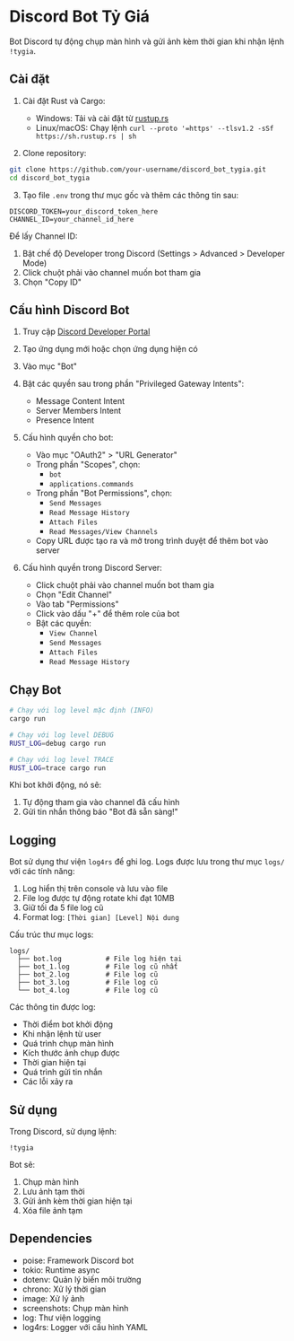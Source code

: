 # Discord Bot Tỷ Giá

Bot Discord tự động chụp màn hình và gửi ảnh kèm thời gian khi nhận lệnh `!tygia`.

## Cài đặt

1. Cài đặt Rust và Cargo:
   - Windows: Tải và cài đặt từ [rustup.rs](https://rustup.rs)
   - Linux/macOS: Chạy lệnh `curl --proto '=https' --tlsv1.2 -sSf https://sh.rustup.rs | sh`

2. Clone repository:
```bash
git clone https://github.com/your-username/discord_bot_tygia.git
cd discord_bot_tygia
```

3. Tạo file `.env` trong thư mục gốc và thêm các thông tin sau:
```
DISCORD_TOKEN=your_discord_token_here
CHANNEL_ID=your_channel_id_here
```

Để lấy Channel ID:
1. Bật chế độ Developer trong Discord (Settings > Advanced > Developer Mode)
2. Click chuột phải vào channel muốn bot tham gia
3. Chọn "Copy ID"

## Cấu hình Discord Bot

1. Truy cập [Discord Developer Portal](https://discord.com/developers/applications)
2. Tạo ứng dụng mới hoặc chọn ứng dụng hiện có
3. Vào mục "Bot"
4. Bật các quyền sau trong phần "Privileged Gateway Intents":
   - Message Content Intent
   - Server Members Intent
   - Presence Intent

5. Cấu hình quyền cho bot:
   - Vào mục "OAuth2" > "URL Generator"
   - Trong phần "Scopes", chọn:
     - `bot`
     - `applications.commands`
   - Trong phần "Bot Permissions", chọn:
     - `Send Messages`
     - `Read Message History`
     - `Attach Files`
     - `Read Messages/View Channels`
   - Copy URL được tạo ra và mở trong trình duyệt để thêm bot vào server

6. Cấu hình quyền trong Discord Server:
   - Click chuột phải vào channel muốn bot tham gia
   - Chọn "Edit Channel"
   - Vào tab "Permissions"
   - Click vào dấu "+" để thêm role của bot
   - Bật các quyền:
     - `View Channel`
     - `Send Messages`
     - `Attach Files`
     - `Read Message History`

## Chạy Bot

```bash
# Chạy với log level mặc định (INFO)
cargo run

# Chạy với log level DEBUG
RUST_LOG=debug cargo run

# Chạy với log level TRACE
RUST_LOG=trace cargo run
```

Khi bot khởi động, nó sẽ:
1. Tự động tham gia vào channel đã cấu hình
2. Gửi tin nhắn thông báo "Bot đã sẵn sàng!"

## Logging

Bot sử dụng thư viện `log4rs` để ghi log. Logs được lưu trong thư mục `logs/` với các tính năng:

1. Log hiển thị trên console và lưu vào file
2. File log được tự động rotate khi đạt 10MB
3. Giữ tối đa 5 file log cũ
4. Format log: `[Thời gian] [Level] Nội dung`

Cấu trúc thư mục logs:
```
logs/
  ├── bot.log           # File log hiện tại
  ├── bot_1.log         # File log cũ nhất
  ├── bot_2.log         # File log cũ
  ├── bot_3.log         # File log cũ
  └── bot_4.log         # File log cũ
```

Các thông tin được log:
- Thời điểm bot khởi động
- Khi nhận lệnh từ user
- Quá trình chụp màn hình
- Kích thước ảnh chụp được
- Thời gian hiện tại
- Quá trình gửi tin nhắn
- Các lỗi xảy ra

## Sử dụng

Trong Discord, sử dụng lệnh:
```
!tygia
```

Bot sẽ:
1. Chụp màn hình
2. Lưu ảnh tạm thời
3. Gửi ảnh kèm thời gian hiện tại
4. Xóa file ảnh tạm

## Dependencies

- poise: Framework Discord bot
- tokio: Runtime async
- dotenv: Quản lý biến môi trường
- chrono: Xử lý thời gian
- image: Xử lý ảnh
- screenshots: Chụp màn hình
- log: Thư viện logging
- log4rs: Logger với cấu hình YAML 